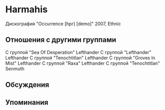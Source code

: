 # Harmahis

Дискография
"Occurrence [hpr] [demo]" 2007, Ethnic

## Отношения с другими группами

C группой "Sea Of Desperation" Lefthander
C группой "Lefthander" Lefthander
C группой "Tenochtitlan" Lefthander
C группой "Groves In Mist" Lefthander
C группой "Raxa" Lefthander
C группой "Tenochtitlan" Senmuth

## Обсуждения


## Упоминания

